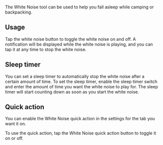 The White Noise tool can be used to help you fall asleep while camping or backpacking.

## Usage
Tap the white noise button to toggle the white noise on and off. A notification will be displayed while the white noise is playing, and you can tap it at any time to stop the white noise.

## Sleep timer
You can set a sleep timer to automatically stop the white noise after a certain amount of time. To set the sleep timer, enable the sleep timer switch and enter the amount of time you want the white noise to play for. The sleep timer will start counting down as soon as you start the white noise.

## Quick action
You can enable the White Noise quick action in the settings for the tab you want it on.

To use the quick action, tap the White Noise quick action button to toggle it on or off.